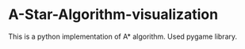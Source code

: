 # A-Star-Algorithm-visualization

This is a python implementation of A* algorithm. Used pygame library.
